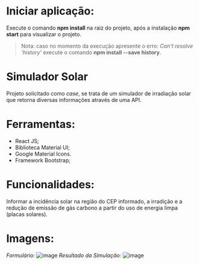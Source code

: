 # Iniciar aplicação:
Execute o comando **npm install** na raiz do projeto, após a instalação **npm start** para visualizar o projeto.
> Nota: caso no momento da execução apresente o erro: *Can't resolve 'history'* execute o comando **npm install --save history**.

# Simulador Solar
Projeto solicitado como *case*, se trata de um simulador de irradiação solar que retorna diversas informações através de uma API.

# Ferramentas:
- React JS;
- Biblioteca Material UI;
- Google Material Icons.
- Framework Bootstrap;

# Funcionalidades:
Informar a incidência solar na região do CEP informado, a irradição e a redução de emissão de gás carbono a partir do uso de energia limpa (placas solares).

# Imagens:
*Formulário:*
![image](https://user-images.githubusercontent.com/37859294/142444711-ac31e451-bdb1-49cb-813c-00f9902a197b.png)
*Resultado da Simulação:*
![image](https://user-images.githubusercontent.com/37859294/142341464-26352034-9587-4586-a8fb-e6576df473a5.png)
